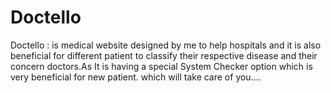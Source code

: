 # Doctello
Doctello : is medical website designed by me to help hospitals and it is also beneficial for different patient to classify their respective disease and their concern doctors.As It is having a special System Checker option which is very beneficial for new patient.
which will take care of you....
